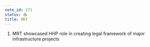 ```yaml
---
note_id: 271
status: 📤
title: MRT
---
```


1. MRT showcased HHP role in creating legal framework of major infrastructure projects
